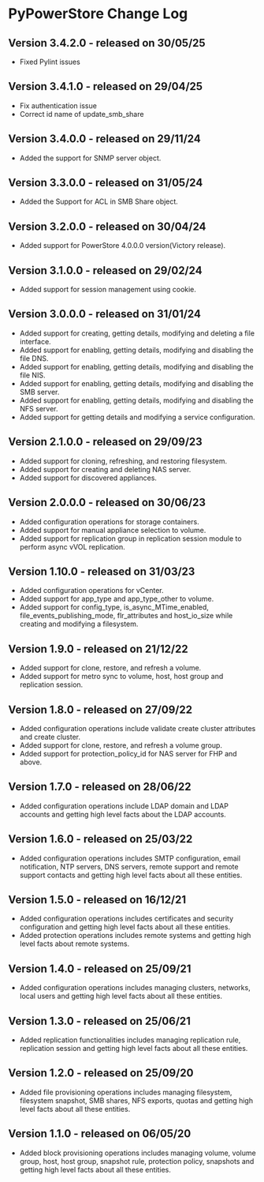 # PyPowerStore Change Log

## Version 3.4.2.0 - released on 30/05/25
- Fixed Pylint issues

## Version 3.4.1.0 - released on 29/04/25
- Fix authentication issue
- Correct id name of update_smb_share

## Version 3.4.0.0 - released on 29/11/24
- Added the support for SNMP server object.

## Version 3.3.0.0 - released on 31/05/24
- Added the Support for ACL in SMB Share object.

## Version 3.2.0.0 - released on 30/04/24
- Added support for PowerStore 4.0.0.0 version(Victory release).

## Version 3.1.0.0 - released on 29/02/24
- Added support for session management using cookie.

## Version 3.0.0.0 - released on 31/01/24
- Added support for creating, getting details, modifying and deleting
  a file interface.
- Added support for enabling, getting details, modifying and disabling
  the file DNS.
- Added support for enabling, getting details, modifying and disabling
  the file NIS.
- Added support for enabling, getting details, modifying and disabling
  the SMB server.
- Added support for enabling, getting details, modifying and disabling
  the NFS server.
- Added support for getting details and modifying a service configuration.

## Version 2.1.0.0 - released on 29/09/23
- Added support for cloning, refreshing, and restoring filesystem.
- Added support for creating and deleting NAS server.
- Added support for discovered appliances.

## Version 2.0.0.0 - released on 30/06/23
- Added configuration operations for storage containers.
- Added support for manual appliance selection to volume.
- Added support for replication group in replication session module to perform async vVOL replication.

## Version 1.10.0 - released on 31/03/23
- Added configuration operations for vCenter.
- Added support for app_type and app_type_other to volume.
- Added support for config_type, is_async_MTime_enabled,
  file_events_publishing_mode, flr_attributes and host_io_size
  while creating and modifying a filesystem.

## Version 1.9.0 - released on 21/12/22
- Added support for clone, restore, and refresh a volume.
- Added support for metro sync to volume, host, host group and replication session.

## Version 1.8.0 - released on 27/09/22
- Added configuration operations include validate create cluster attributes and create cluster.
- Added support for clone, restore, and refresh a volume group.
- Added support for protection_policy_id for NAS server for FHP and above.

## Version 1.7.0 - released on 28/06/22
- Added configuration operations include LDAP domain and LDAP accounts and getting high level facts about the LDAP accounts.

## Version 1.6.0 - released on 25/03/22
- Added configuration operations includes SMTP configuration, email notification, NTP servers, DNS servers, remote support and remote support contacts and getting high level facts about all these entities.

## Version 1.5.0 - released on 16/12/21
- Added configuration operations includes certificates and security configuration and getting high level facts about all these entities.
- Added protection operations includes remote systems and getting high level facts about remote systems.

## Version 1.4.0 - released on 25/09/21
- Added configuration operations includes managing clusters, networks, local users and getting high level facts about all these entities.

## Version 1.3.0 - released on 25/06/21
- Added replication functionalities includes managing replication rule, replication session and getting high level facts about all these entities.

## Version 1.2.0 - released on 25/09/20
- Added file provisioning operations includes managing filesystem, filesystem snapshot, SMB shares, NFS exports, quotas and getting high level facts about all these entities.

## Version 1.1.0 - released on 06/05/20
- Added block provisioning operations includes managing volume, volume group, host, host group, snapshot rule, protection policy, snapshots and getting high level facts about all these entities.

